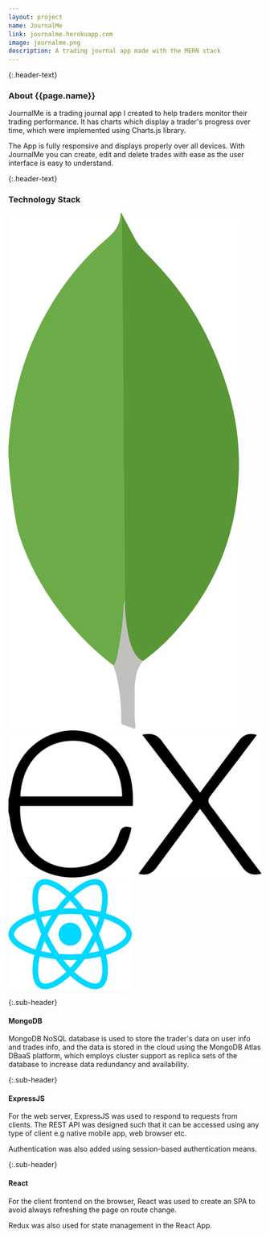 ```yaml
---
layout: project
name: JournalMe
link: journalme.herokuapp.com
image: journalme.png
description: A trading journal app made with the MERN stack
---
```


{:.header-text}
### About {{page.name}}

JournalMe is a trading journal app I created to help traders monitor their trading performance. It has charts which display a trader's progress over time, which were implemented using Charts.js library.

The App is fully responsive and displays properly over all devices. With JournalMe you can create, edit and delete trades with ease as the user interface is easy to understand.

{:.header-text}

### Technology Stack

<div class='flex justify-center align-center tech-stack'>
<img src='../assets/images/mongodb.svg' alt='MongoDB' class='tech-icon' />
<img src='../assets/images/expressjs.svg' alt='ExpressJS' class='tech-icon' />
<img src='../assets/images/react-js.svg' alt='React' class='tech-icon' />
</div>

{:.sub-header}

#### MongoDB

MongoDB NoSQL database is used to store the trader's data on user info and trades info, and the data is stored in the cloud using the MongoDB Atlas DBaaS platform, which employs cluster support as replica sets of the database to increase data redundancy and availability.

{:.sub-header}

#### ExpressJS

For the web server, ExpressJS was used to respond to requests from clients. The REST API was designed such that it can be accessed using any type of client e.g native mobile app, web browser etc.

Authentication was also added using session-based authentication means.

{:.sub-header}

#### React

For the client frontend on the browser, React was used to create an SPA to avoid always refreshing the page on route change.

Redux was also used for state management in the React App.
